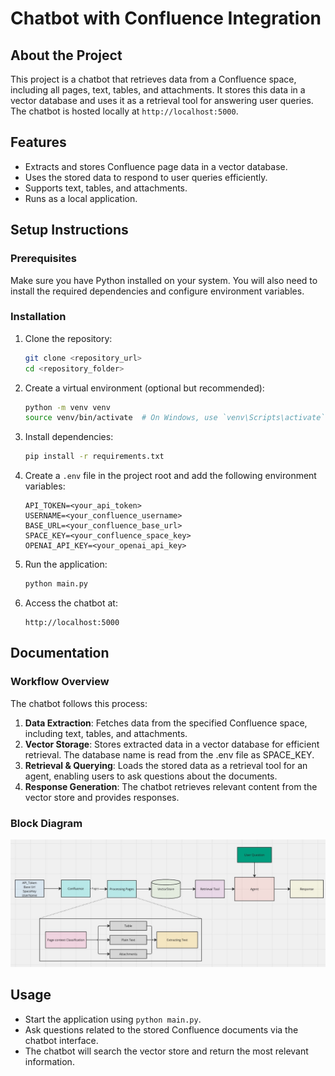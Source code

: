 # Chatbot with Confluence Integration

## About the Project
This project is a chatbot that retrieves data from a Confluence space, including all pages, text, tables, and attachments. It stores this data in a vector database and uses it as a retrieval tool for answering user queries. The chatbot is hosted locally at `http://localhost:5000`.

## Features
- Extracts and stores Confluence page data in a vector database.
- Uses the stored data to respond to user queries efficiently.
- Supports text, tables, and attachments.
- Runs as a local application.

## Setup Instructions

### Prerequisites
Make sure you have Python installed on your system. You will also need to install the required dependencies and configure environment variables.

### Installation
1. Clone the repository:
   ```bash
   git clone <repository_url>
   cd <repository_folder>
   ```

2. Create a virtual environment (optional but recommended):
   ```bash
   python -m venv venv
   source venv/bin/activate  # On Windows, use `venv\Scripts\activate`
   ```

3. Install dependencies:
   ```bash
   pip install -r requirements.txt
   ```

4. Create a `.env` file in the project root and add the following environment variables:
   ```env
   API_TOKEN=<your_api_token>
   USERNAME=<your_confluence_username>
   BASE_URL=<your_confluence_base_url>
   SPACE_KEY=<your_confluence_space_key>
   OPENAI_API_KEY=<your_openai_api_key>
   ```

5. Run the application:
   ```bash
   python main.py
   ```

6. Access the chatbot at:
   ```
   http://localhost:5000
   ```

## Documentation

### Workflow Overview
The chatbot follows this process:
1. **Data Extraction**: Fetches data from the specified Confluence space, including text, tables, and attachments.
2. **Vector Storage**: Stores extracted data in a vector database for efficient retrieval. The database name is read from the .env file as SPACE_KEY.
3. **Retrieval & Querying**: Loads the stored data as a retrieval tool for an agent, enabling users to ask questions about the documents.
4. **Response Generation**: The chatbot retrieves relevant content from the vector store and provides responses.

### Block Diagram
![Block Diagram](images/block_diagram.jpg)

## Usage
- Start the application using `python main.py`.
- Ask questions related to the stored Confluence documents via the chatbot interface.
- The chatbot will search the vector store and return the most relevant information.

